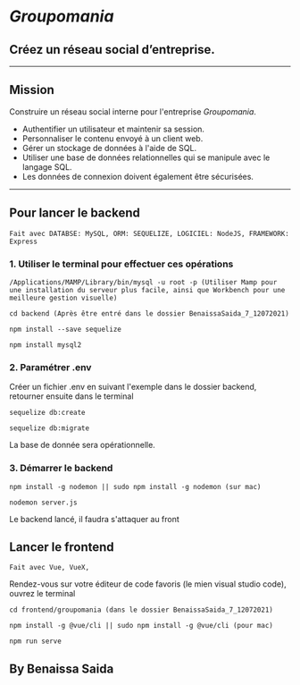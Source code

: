 # *Groupomania*

## Créez un réseau social d’entreprise.

-----------------------

## Mission

Construire un réseau social interne pour l'entreprise *Groupomania*.

- Authentifier un utilisateur et maintenir sa session.
- Personnaliser le contenu envoyé à un client web.
- Gérer un stockage de données à l'aide de SQL.
- Utiliser une base de données relationnelles qui se manipule avec le langage SQL.
- Les données de connexion doivent également être sécurisées. 

***

## Pour lancer le backend 

```
Fait avec DATABSE: MySQL, ORM: SEQUELIZE, LOGICIEL: NodeJS, FRAMEWORK: Express

```

### 1. Utiliser le terminal pour effectuer ces opérations 

```
/Applications/MAMP/Library/bin/mysql -u root -p (Utiliser Mamp pour une installation du serveur plus facile, ainsi que Workbench pour une meilleure gestion visuelle)

cd backend (Après être entré dans le dossier BenaissaSaida_7_12072021)

npm install --save sequelize 

npm install mysql2

```

### 2. Paramétrer .env 

Créer un fichier .env en suivant l'exemple dans le dossier backend, retourner ensuite dans le terminal 

```
sequelize db:create

sequelize db:migrate

```

La base de donnée sera opérationnelle.

### 3. Démarrer le backend

```
npm install -g nodemon || sudo npm install -g nodemon (sur mac)

nodemon server.js

```

Le backend lancé, il faudra s'attaquer au front

## Lancer le frontend

```
Fait avec Vue, VueX, 

```

Rendez-vous sur votre éditeur de code favoris (le mien visual studio code), ouvrez le terminal 

```
cd frontend/groupomania (dans le dossier BenaissaSaida_7_12072021)

npm install -g @vue/cli || sudo npm install -g @vue/cli (pour mac)

npm run serve 

```

## By Benaissa Saida